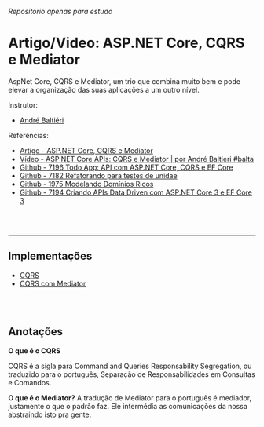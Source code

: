 _Repositório apenas para estudo_

# Artigo/Video: ASP.NET Core, CQRS e Mediator

AspNet Core, CQRS e Mediator, um trio que combina muito bem e pode elevar a organização das suas aplicações a um outro nível.

Instrutor:

- [André Baltiéri](balta.io)

Referências:

- [Artigo - ASP.NET Core, CQRS e Mediator](https://balta.io/blog/aspnet-core-cqrs-mediator)
- [Vídeo - ASP.NET Core APIs: CQRS e Mediator | por André Baltieri #balta](https://www.youtube.com/watch?v=G0yi5PTzhLA)
- [Github - 7196 Todo App: API com ASP.NET Core, CQRS e EF Core](https://github.com/balta-io/7196)
- [Github - 7182 Refatorando para testes de unidae](https://github.com/balta-io/7182)
- [Github - 1975 Modelando Domínios Ricos](https://github.com/balta-io/1975)
- [Github - 7194 Criando APIs Data Driven com ASP.NET Core 3 e EF Core 3](https://github.com/balta-io/7194)

<br>
<br>
<hr>

## Implementações

- [CQRS](/tree/1-cqrs)
- [CQRS com Mediator](/tree/1-cqrs)

<br>
<br>

## Anotações

**O que é o CQRS**

CQRS é a sigla para Command and Queries Responsability Segregation, ou traduzido para o português, Separação de Responsabilidades em Consultas e Comandos.

**O que é o Mediator?**
A tradução de Mediator para o português é mediador, justamente o que o padrão faz. Ele intermédia as comunicações da nossa abstraindo isto pra gente.
